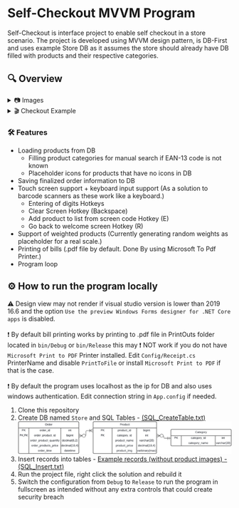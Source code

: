 # Self-Checkout MVVM Program
Self-Checkout is interface project to enable self checkout in a store scenario. The project is developed using MVVM design pattern, is DB-First and uses example Store DB as it assumes the store should already have DB filled with products and their respective categories.

## 🔍 Overview
<details>
	<summary>📷 Images</summary>
  	<div align="center">
		<br />
		<h4>Welcome View</h4><br />
		<img alt="Welcome View img" src="resources/welcomeView.png" width="480" />
		<h4>Checkout View</h4><br />
		<img alt="Checkout View img" src="resources/checkoutView.png" width="480" />
		<h4>Post Purchase View</h4><br />
		<img alt="Post Purchase View img" src="resources/postPurchaseView.png" width="480" />
		<h4>Printed Sample Bill</h4><br />
		<img alt="Sample Bill img" src="resources/sampleBill.png" />
	</div>
</details>
<details>
	<summary>🎬 Checkout Example</summary>
	<div align="center">
		<h4>Checkout Example</h4>
		<img alt="Checkout Example gif" src="resources/checkoutView.gif" width="640" />
</details>
<h3>🛠 Features</h3>
<ul>
	<li>Loading products from DB
		<ul>
			<li>Filling product categories for manual search if EAN-13 code is not known</li>
			<li>Placeholder icons for products that have no icons in DB</li>
	    </ul>
	</li>
	<li>Saving finalized order information to DB</li>
	<li>Touch screen support + keyboard input support (As a solution to barcode scanners as these work like a keyboard.)
		<ul>
			<li>Entering of digits Hotkeys</li>
			<li>Clear Screen Hotkey (Backspace)</li>
			<li>Add product to list from screen code Hotkey (E)</li>
			<li>Go back to welcome screen Hotkey (R)</li>
	    </ul>
	</li>
	<li>Support of weighted products (Currently generating random weights as placeholder for a real scale.)</li>
	<li>Printing of bills (.pdf file by default. Done By using Microsoft To Pdf Printer.)</li>
	<li>Program loop</li>
</ul>


## ⚙ How to run the program locally
⚠ Design view may not render if visual studio version is lower than 2019 16.6 and the option `Use the preview Windows Forms designer for .NET Core apps` is disabled.<br /><br />
❗ By default bill printing works by printing to .pdf file in PrintOuts folder located in `bin/Debug` or `bin/Release` this may ❗ NOT work if you do not have `Microsoft Print to PDF` Printer installed. Edit `Config/Receipt.cs` PrinterName and disable `PrintToFile` or install `Microsoft Print to PDF` if that is the case.<br /><br />
❗ By default the program uses localhost as the ip for DB and also uses windows authentication. Edit connection string in `App.config` if needed.
1. Clone this repository
2. Create DB named `Store` and SQL Tables - [(SQL_CreateTable.txt)](SQL_CreateTable.txt)
<kbd><img src="resources/dbDiagram.png" /></kbd>
3. Insert records into tables - [Example records (without product images) - (SQL_Insert.txt)](SQL_Insert.txt)
4. Run the project file, right click the solution and rebuild it
5. Switch the configuration from `Debug` to `Release` to run the program in fullscreen as intended without any extra controls that could create security breach
